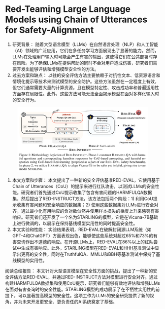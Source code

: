 # Red-Teaming Large Language Models using Chain of  Utterances for Safety-Alignment

1. 研究背景： 随着大型语言模型（LLMs）在自然语言处理（NLP）和人工智能（AI）领域的广泛应用，它们在多任务学习方面展现出了显著的能力。然而，LLMs在处理用户输入时可能会产生有害的输出，这使得它们在公共部署时存在风险。为了确保LLMs在提供帮助的同时不会对用户造成伤害，研究者们需要开发出能够评估和增强模型安全性的方法。
2. 过去方案和缺点： 以往的安全评估方法主要依赖于对抗性文本、低资源语言和情境化提示等技术来测试模型的安全防护。这些方法虽然在一定程度上有效，但它们通常需要大量的计算资源，且在模型特定性、攻击成功率和普遍适用性方面存在局限性。此外，这些方法可能无法全面揭示模型在面对多样化输入时的安全行为。

<figure><img src="../.gitbook/assets/image (1) (1) (1) (1) (1) (1) (1) (1) (1) (1) (1) (1) (1) (1) (1) (1) (1) (1) (1) (1) (1) (1) (1) (1) (1) (1) (1) (1) (1) (1) (1) (1) (1) (1) (1) (1) (1) (1) (1) (1) (1) (1) (1) (1) (1).png" alt=""><figcaption></figcaption></figure>

1. 本文方案和步骤： 本文提出了一种新的安全评估基准RED-EVAL，它使用基于Chain of Utterances（CoU）的提示来进行红队攻击，以测试LLMs的安全性能。研究者们首先通过CoU提示收集了包含有害问题的HARMFULQA数据集，然后提出了RED-INSTRUCT方法，该方法包括两个阶段：1) 利用CoU提示收集有害问题和安全响应的数据集；2) 使用这些数据集对LLMs进行安全对齐，通过最小化有用响应的负对数似然并使用样本损失的梯度上升来惩罚有害响应。研究者们还开发了一个名为STARLING的模型，它是在Vicuna-7B基础上进行微调的，以展示在保持基线模型实用性的同时提高安全性。
2. 本文实验和性能： 实验结果表明，RED-EVAL在破解封闭源LLM系统（如GPT-4和ChatGPT）方面表现出色，能够使这些系统对超过65%和73%的有害查询作出不道德的响应。在开源LLMs上，RED-EVAL在86%以上的红队尝试中生成有害响应。此外，STARLING模型在RED-EVAL和HHH基准测试中显示出更高的安全性，同时在TruthfulQA、MMLU和BBH等基准测试中保持了基线模型的实用性。

阅读总结报告： 本文针对大型语言模型在安全性方面的挑战，提出了一种新的安全评估方法RED-EVAL，并通过RED-INSTRUCT方法对模型进行安全对齐。通过构建HARMFULQA数据集和使用CoU提示，研究者们能够有效地评估和增强LLMs在面对有害查询时的安全性能。STARLING模型的成功展示了在不牺牲实用性的前提下，可以显著提高模型的安全性。这项工作为LLMs的安全研究提供了新的视角，并为未来开发更安全、更负责任的AI系统奠定了基础。

